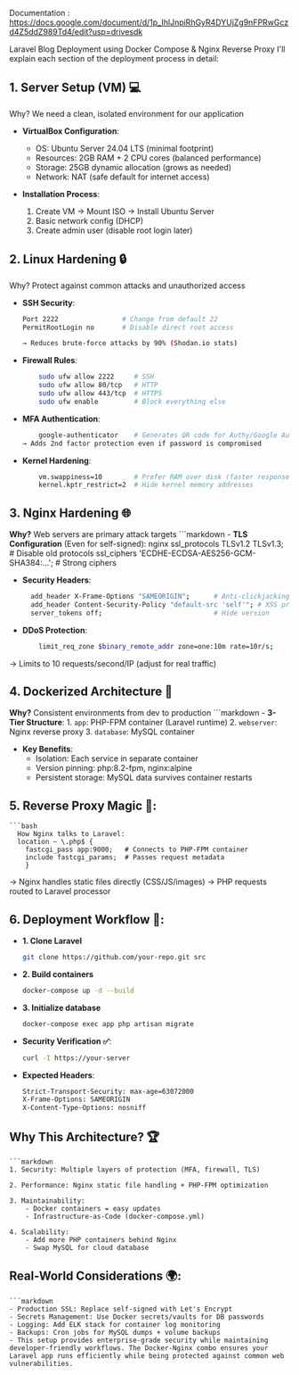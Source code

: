 Documentation : https://docs.google.com/document/d/1p_IhlJnpiRhGyR4DYUjZg9nFPRwGczd4Z5ddZ989Td4/edit?usp=drivesdk

Laravel Blog Deployment using Docker Compose & Nginx Reverse Proxy
I'll explain each section of the deployment process in detail:

## 1. Server Setup (VM) 💻
Why? We need a clean, isolated environment for our application

- **VirtualBox Configuration**:
  - OS: Ubuntu Server 24.04 LTS (minimal footprint)
  - Resources: 2GB RAM + 2 CPU cores (balanced performance)
  - Storage: 25GB dynamic allocation (grows as needed)
  - Network: NAT (safe default for internet access)

- **Installation Process**:
  1. Create VM → Mount ISO → Install Ubuntu Server
  2. Basic network config (DHCP)
  3. Create admin user (disable root login later)
 
## 2. Linux Hardening 🔒
Why? Protect against common attacks and unauthorized access

- **SSH Security**:
  ```bash
  Port 2222                # Change from default 22
  PermitRootLogin no       # Disable direct root access

  → Reduces brute-force attacks by 90% (Shodan.io stats)

- **Firewall Rules**:
  ```bash
      sudo ufw allow 2222     # SSH
      sudo ufw allow 80/tcp   # HTTP
      sudo ufw allow 443/tcp  # HTTPS
      sudo ufw enable         # Block everything else

- **MFA Authentication**:
  ```bash
      google-authenticator    # Generates QR code for Authy/Google Auth
  → Adds 2nd factor protection even if password is compromised

- **Kernel Hardening**:
  ```bash
      vm.swappiness=10        # Prefer RAM over disk (faster response)
      kernel.kptr_restrict=2  # Hide kernel memory addresses


## 3. Nginx Hardening 🌐
**Why?** Web servers are primary attack targets
    ```markdown
    - **TLS Configuration** (Even for self-signed):
    nginx
      ssl_protocols TLSv1.2 TLSv1.3;       # Disable old protocols
      ssl_ciphers 'ECDHE-ECDSA-AES256-GCM-SHA384:...'; # Strong ciphers

- **Security Headers**:
  ```bash
    add_header X-Frame-Options "SAMEORIGIN";      # Anti-clickjacking
    add_header Content-Security-Policy "default-src 'self'"; # XSS protection
    server_tokens off;                            # Hide version

- **DDoS Protection**:
  ```bash
      limit_req_zone $binary_remote_addr zone=one:10m rate=10r/s;
  
→ Limits to 10 requests/second/IP (adjust for real traffic)


## 4. Dockerized Architecture 🐳
**Why?** Consistent environments from dev to production
    ```markdown
    - **3-Tier Structure**:
      1. `app`: PHP-FPM container (Laravel runtime)
      2. `webserver`: Nginx reverse proxy
      3. `database`: MySQL container

- **Key Benefits**:
  - Isolation: Each service in separate container
  - Version pinning: php:8.2-fpm, nginx:alpine
  - Persistent storage: MySQL data survives container restarts

## 5. Reverse Proxy Magic 🔄:
    ```bash
      How Nginx talks to Laravel:
      location ~ \.php$ {
        fastcgi_pass app:9000;   # Connects to PHP-FPM container
        include fastcgi_params;  # Passes request metadata
        }

→ Nginx handles static files directly (CSS/JS/images)
→ PHP requests routed to Laravel processor

## 6. Deployment Workflow 🚀:
- **1. Clone Laravel**
  ```bash
  git clone https://github.com/your-repo.git src

- **2. Build containers**
  ```bash
  docker-compose up -d --build

- **3. Initialize database**
  ```bash
  docker-compose exec app php artisan migrate


- **Security Verification ✅**:
  ```bash
  curl -I https://your-server


- **Expected Headers**:
  ```bash
  Strict-Transport-Security: max-age=63072000
  X-Frame-Options: SAMEORIGIN
  X-Content-Type-Options: nosniff

## Why This Architecture? 🏆
    ```markdown
    1. Security: Multiple layers of protection (MFA, firewall, TLS)

    2. Performance: Nginx static file handling + PHP-FPM optimization

    3. Maintainability:
        - Docker containers = easy updates
        - Infrastructure-as-Code (docker-compose.yml)

    4. Scalability:
        - Add more PHP containers behind Nginx
        - Swap MySQL for cloud database

## Real-World Considerations 🌍:
    ```markdown
    - Production SSL: Replace self-signed with Let's Encrypt
    - Secrets Management: Use Docker secrets/vaults for DB passwords
    - Logging: Add ELK stack for container log monitoring
    - Backups: Cron jobs for MySQL dumps + volume backups
    - This setup provides enterprise-grade security while maintaining developer-friendly workflows. The Docker-Nginx combo ensures your Laravel app runs efficiently while being protected against common web vulnerabilities.


  
  
